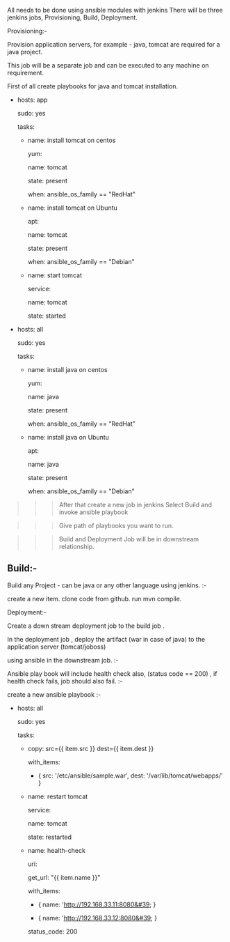 All needs to be done using ansible modules with jenkins There will be three jenkins jobs, Provisioning, Build, Deployment.

Provisioning:-

Provision application servers, for example - java, tomcat are required for a java project.

This job will be a separate job and can be executed to any machine on requirement.

First of all create playbooks for java and tomcat installation.

- hosts: app
 
  sudo: yes

  tasks:

   - name: install tomcat on centos

     yum:

     name: tomcat

     state: present

     when: ansible_os_family == "RedHat"

   - name: install tomcat on Ubuntu

     apt:
   
     name: tomcat

     state: present

     when: ansible_os_family == "Debian"

   - name: start tomcat

     service:

     name: tomcat

     state: started

- hosts: all

  sudo: yes

  tasks:

   - name: install java on centos

     yum:

     name: java

     state: present

     when: ansible_os_family == "RedHat"

   - name: install java on Ubuntu

     apt:

     name: java

     state: present

     when: ansible_os_family == "Debian"

>>> After that create a new job in jenkins
>>> Select Build and invoke ansible playbook

>>> Give path of playbooks you want to run.

>>> Build and Deployment Job will be in downstream relationship.

Build:-
-------------
Build any Project - can be java or any other language using jenkins. :-

create a new item. clone code from github. run mvn compile.

Deployment:-

Create a down stream deployment job to the build job .

In the deployment job , deploy the artifact (war in case of java) to the application server (tomcat/joboss)

using ansible in the downstream job. :-

Ansible play book will include health check also, (status code == 200) , if health check fails, job should also fail. :-

create a new ansible playbook :-

 - hosts: all

   sudo: yes
 
   tasks:

    - copy: src={{ item.src }} dest={{ item.dest }}

      with_items:

        - { src: '/etc/ansible/sample.war', dest: '/var/lib/tomcat/webapps/' }
    - name: restart tomcat

      service:

      name: tomcat

      state: restarted

    - name: health-check

      uri:

      get_url: "{{ item.name }}"

      with_items:

       - { name: 'http://192.168.33.11:8080&#39; }

       - { name: 'http://192.168.33.12:8080&#39; }

      status_code: 200